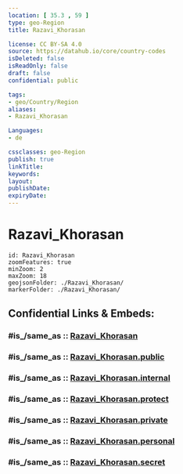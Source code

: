 ```yaml
---
location: [ 35.3 , 59 ] 
type: geo-Region
title: Razavi_Khorasan

license: CC BY-SA 4.0
source: https://datahub.io/core/country-codes
isDeleted: false
isReadOnly: false
draft: false
confidential: public

tags:
- geo/Country/Region
aliases:
- Razavi_Khorasan

Languages:
- de

cssclasses: geo-Region
publish: true
linkTitle: 
keywords: 
layout: 
publishDate: 
expiryDate: 
---
```


# Razavi_Khorasan

```leaflet
id: Razavi_Khorasan
zoomFeatures: true 
minZoom: 2 
maxZoom: 18
geojsonFolder: ./Razavi_Khorasan/
markerFolder: ./Razavi_Khorasan/
```


## Confidential Links & Embeds: 

### #is_/same_as :: [Razavi_Khorasan](/_Standards/Earth/Continent/Asia/Asia~West/Iran/provinces~Iran/Razavi_Khorasan.md) 

### #is_/same_as :: [Razavi_Khorasan.public](/_public/Earth/Continent/Asia/Asia~West/Iran/provinces~Iran/Razavi_Khorasan.public.md) 

### #is_/same_as :: [Razavi_Khorasan.internal](/_internal/Earth/Continent/Asia/Asia~West/Iran/provinces~Iran/Razavi_Khorasan.internal.md) 

### #is_/same_as :: [Razavi_Khorasan.protect](/_protect/Earth/Continent/Asia/Asia~West/Iran/provinces~Iran/Razavi_Khorasan.protect.md) 

### #is_/same_as :: [Razavi_Khorasan.private](/_private/Earth/Continent/Asia/Asia~West/Iran/provinces~Iran/Razavi_Khorasan.private.md) 

### #is_/same_as :: [Razavi_Khorasan.personal](/_personal/Earth/Continent/Asia/Asia~West/Iran/provinces~Iran/Razavi_Khorasan.personal.md) 

### #is_/same_as :: [Razavi_Khorasan.secret](/_secret/Earth/Continent/Asia/Asia~West/Iran/provinces~Iran/Razavi_Khorasan.secret.md)

